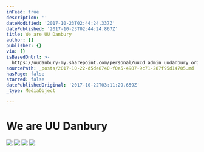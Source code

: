 ```yaml
---
inFeed: true
description: ''
dateModified: '2017-10-23T02:44:24.337Z'
datePublished: '2017-10-23T02:44:24.867Z'
title: We are UU Danbury
author: []
publisher: {}
via: {}
isBasedOnUrl: >-
  https://uudanbury-my.sharepoint.com/personal/uucd_admin_uudanbury_org/_layouts/15/guestaccess.aspx?docid=1b622ba1e35e54407842e68ceedd52fe2&authkey=ATcA3DPwHiLy6fFkSyBRA5E
sourcePath: _posts/2017-10-22-d5de8740-f0e5-4987-9c71-287f95d14705.md
hasPage: false
starred: false
datePublishedOriginal: '2017-10-22T03:11:29.659Z'
_type: MediaObject

---
```

# We are UU Danbury
![](https://the-grid-user-content.s3-us-west-2.amazonaws.com/cce21b45-4daf-484e-a958-6575913493b8.jpg)
![](https://the-grid-user-content.s3-us-west-2.amazonaws.com/e7a14db8-6f1d-485c-b4f6-4b125a58ce3b.jpg)
![](https://the-grid-user-content.s3-us-west-2.amazonaws.com/1ac60fe8-b541-466c-94b6-5cf8195b2565.jpg)
![](https://the-grid-user-content.s3-us-west-2.amazonaws.com/b6d6c233-0769-47fd-9e44-656d92608cdb.jpg)